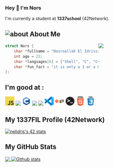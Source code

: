 
### Hey 👋 I'm Nors

I'm currently a student at **1337school** (42Network).

## <img width="45" height="45" alt="about" src="https://i.gifer.com/origin/6e/6e5867851ee89a5a3f28beeaa49e01ae_w200.gif"> About Me

<img align="right" width="200" src="https://i.pinimg.com/originals/e4/26/70/e426702edf874b181aced1e2fa5c6cde.gif" />

```c
struct Nors {
	char *fullname = "Nasroallah El Idrissi";
	int age = 22;
	char *languages[6] = {"Shell", "C", "C++", "Python", "JavaScript", 0};
	char *fun_fact = "it is only a 1 or a 0";
};
```

## **I'm good at :**  

<code><img height="30" src="https://raw.githubusercontent.com/github/explore/80688e429a7d4ef2fca1e82350fe8e3517d3494d/topics/javascript/javascript.png"></code>
<code><img height="30" src="https://global-uploads.webflow.com/61516d9a82bfd62044b20d14/617c2e1d7756fd0db4c642eb_d-node-2.png"></code>
<code><img height="30" src="https://raw.githubusercontent.com/github/explore/f3e22f0dca2be955676bc70d6214b95b13354ee8/topics/c/c.png"></code>
<code><img height="30" src="https://upload.wikimedia.org/wikipedia/commons/thumb/1/18/ISO_C%2B%2B_Logo.svg/1200px-ISO_C%2B%2B_Logo.svg.png"></code>
<code><img height="30" src="https://upload.wikimedia.org/wikipedia/commons/thumb/c/c3/Python-logo-notext.svg/640px-Python-logo-notext.svg.png"></code>
<code><img height="30" src="https://raw.githubusercontent.com/github/explore/80688e429a7d4ef2fca1e82350fe8e3517d3494d/topics/visual-studio-code/visual-studio-code.png"></code>
<code><img height="30" src="https://raw.githubusercontent.com/github/explore/80688e429a7d4ef2fca1e82350fe8e3517d3494d/topics/git/git.png"></code>
<code><img height="30" src="https://raw.githubusercontent.com/github/explore/80688e429a7d4ef2fca1e82350fe8e3517d3494d/topics/terminal/terminal.png"></code>
<code><img height="30" src="https://raw.githubusercontent.com/github/explore/80688e429a7d4ef2fca1e82350fe8e3517d3494d/topics/html/html.png"></code>
<code><img height="30" src="https://raw.githubusercontent.com/github/explore/80688e429a7d4ef2fca1e82350fe8e3517d3494d/topics/css/css.png"></code>

## **My 1337FIL Profile (42Network)**

[![nelidris's 42 stats](https://badge.mediaplus.ma/colorfulwaves/nelidris)](https://github.com/NorsHiden)

## **My GitHub Stats**

<a href="https://github.com/NorsHiden">
  <img align="center" src="https://github-readme-stats.vercel.app/api/top-langs/?username=norshiden&theme=onedark&hide_langs_below=1" />
</a>

<a href="https://github.com/NorsHiden">
 <img align="center" src="https://github-readme-stats.vercel.app/api?username=norshiden&show_icons=true&theme=onedark&line_height=27" alt="Github stats"/>
</a>


